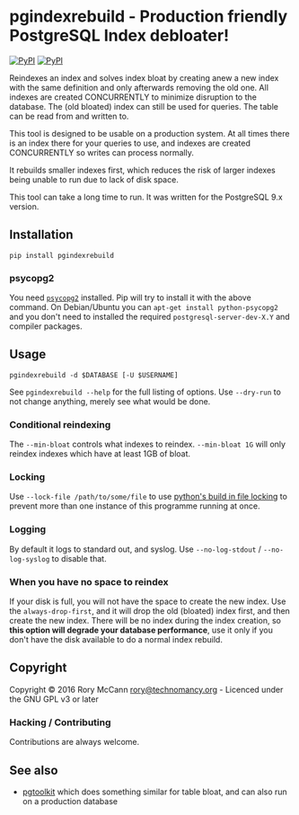# pgindexrebuild - Production friendly PostgreSQL Index debloater!

[![PyPI](https://img.shields.io/pypi/v/pgindexrebuild.svg?maxAge=2592000)]()
[![PyPI](https://img.shields.io/pypi/l/pgindexrebuild.svg?maxAge=2592000)]()

Reindexes an index and solves index bloat by creating anew a new index with the
same definition and only afterwards removing the old one. All indexes are
created CONCURRENTLY to minimize disruption to the database. The (old bloated)
index can still be used for queries. The table can be read from and written to.

This tool is designed to be usable on a production system. At all times there
is an index there for your queries to use, and indexes are created CONCURRENTLY
so writes can process normally.

It rebuilds smaller indexes first, which reduces the risk of larger indexes
being unable to run due to lack of disk space.

This tool can take a long time to run. It was written for the PostgreSQL 9.x version.

## Installation

    pip install pgindexrebuild

### psycopg2

You need [`psycopg2`](http://initd.org/psycopg/) installed. Pip will try to
install it with the above command. On Debian/Ubuntu you can `apt-get install
python-psycopg2` and you don't need to installed the required
`postgresql-server-dev-X.Y` and compiler packages.

## Usage

    pgindexrebuild -d $DATABASE [-U $USERNAME]

See `pgindexrebuild --help` for the full listing of options. Use `--dry-run` to
not change anything, merely see what would be done.

### Conditional reindexing

The `--min-bloat` controls what indexes to reindex. `--min-bloat 1G` will only
reindex indexes which have at least 1GB of bloat.

### Locking

Use `--lock-file /path/to/some/file` to use [python's build in file
locking](https://docs.python.org/2/library/fcntl.html) to prevent more than one
instance of this programme running at once.

### Logging

By default it logs to standard out, and syslog. Use `--no-log-stdout` /
`--no-log-syslog` to disable that.

### When you have no space to reindex

If your disk is full, you will not have the space to create the new index. Use
the `always-drop-first`, and it will drop the old (bloated) index first, and
then create the new index. There will be no index during the index creation, so
**this option will degrade your database performance**, use it only if you
don't have the disk available to do a normal index rebuild.

## Copyright

Copyright © 2016 Rory McCann <rory@technomancy.org> - Licenced under the GNU GPL v3 or later

### Hacking / Contributing

Contributions are always welcome.

## See also

 * [pgtoolkit](https://github.com/grayhemp/pgtoolkit) which does something
   similar for table bloat, and can also run on a production database
